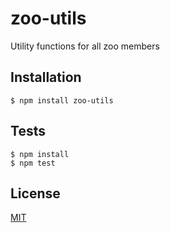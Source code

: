 zoo-utils
=========

Utility functions for all zoo members

Installation
-------------

```shell
$ npm install zoo-utils
```

Tests
-------------

```shell
$ npm install
$ npm test
```

License
--------

[MIT](LICENSE)
